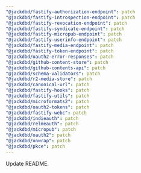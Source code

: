 ```yaml
---
"@jackdbd/fastify-authorization-endpoint": patch
"@jackdbd/fastify-introspection-endpoint": patch
"@jackdbd/fastify-revocation-endpoint": patch
"@jackdbd/fastify-syndicate-endpoint": patch
"@jackdbd/fastify-micropub-endpoint": patch
"@jackdbd/fastify-userinfo-endpoint": patch
"@jackdbd/fastify-media-endpoint": patch
"@jackdbd/fastify-token-endpoint": patch
"@jackdbd/oauth2-error-responses": patch
"@jackdbd/github-content-store": patch
"@jackdbd/github-contents-api": patch
"@jackdbd/schema-validators": patch
"@jackdbd/r2-media-store": patch
"@jackdbd/canonical-url": patch
"@jackdbd/fastify-hooks": patch
"@jackdbd/fastify-utils": patch
"@jackdbd/microformats2": patch
"@jackdbd/oauth2-tokens": patch
"@jackdbd/fastify-webc": patch
"@jackdbd/indieauth": patch
"@jackdbd/relmeauth": patch
"@jackdbd/micropub": patch
"@jackdbd/oauth2": patch
"@jackdbd/unwrap": patch
"@jackdbd/pkce": patch
---
```


Update README.
